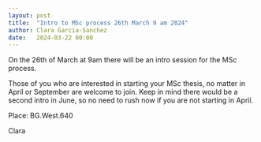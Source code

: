```yaml
---
layout: post
title:  "Intro to MSc process 26th March 9 am 2024"
author: Clara Garcia-Sanchez
date:   2024-03-22 00:00
---
```



On the 26th of March at 9am there will be an intro session for the MSc process. 

Those of you who are interested in starting your MSc thesis, no matter in April or September are welcome to join. Keep in mind there would be a second intro in June, so no need to rush now if you are not starting in April.

Place: BG.West.640

Clara
